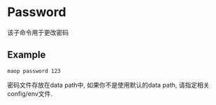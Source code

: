 # Password

该子命令用于更改密码

## Example
```shell
maop password 123
```

密码文件存放在data path中, 如果你不是使用默认的data path, 请指定相关config/env文件.